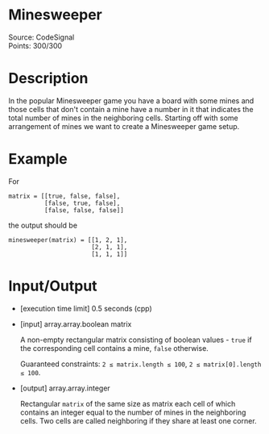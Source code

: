 # Minesweeper
Source: CodeSignal <br>
Points: 300/300

# Description

In the popular Minesweeper game you have a board with some mines and those cells that don't contain a mine have a number in it that indicates the total number of mines in the neighboring cells. Starting off with some arrangement of mines we want to create a Minesweeper game setup.

# Example

For
```
matrix = [[true, false, false],
          [false, true, false],
          [false, false, false]]
```
the output should be
```
minesweeper(matrix) = [[1, 2, 1],
                       [2, 1, 1],
                       [1, 1, 1]]
```

# Input/Output

* [execution time limit] 0.5 seconds (cpp)

* [input] array.array.boolean matrix

  A non-empty rectangular matrix consisting of boolean values - `true` if the corresponding cell contains a mine, `false` otherwise.

  Guaranteed constraints:
  `2 ≤ matrix.length ≤ 100`,
  `2 ≤ matrix[0].length ≤ 100`.

* [output] array.array.integer

  Rectangular `matrix` of the same size as matrix each cell of which contains an integer equal to the number of mines in the neighboring cells. Two cells are called neighboring if they share at least one corner.
